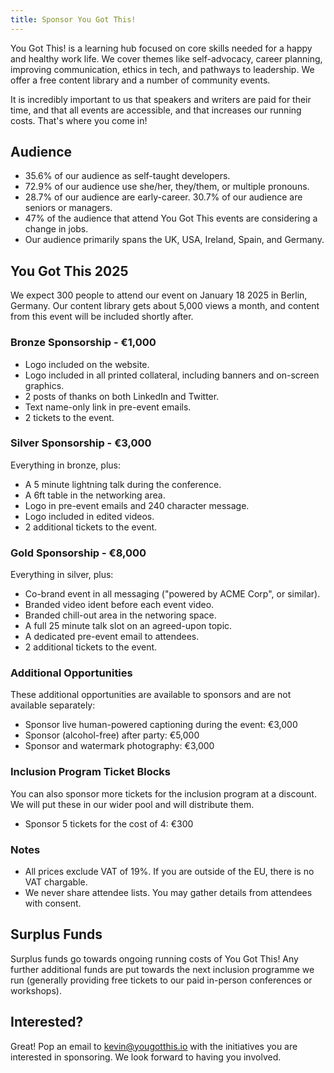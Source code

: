 ```yaml
---
title: Sponsor You Got This!
---
```


You Got This! is a learning hub focused on core skills needed for a happy and healthy work life. We cover themes like self-advocacy, career planning, improving communication, ethics in tech, and pathways to leadership. We offer a free content library and a number of community events.

It is incredibly important to us that speakers and writers are paid for their time, and that all events are accessible, and that increases our running costs. That's where you come in!

## Audience

- 35.6% of our audience as self-taught developers.
- 72.9% of our audience use she/her, they/them, or multiple pronouns.
- 28.7% of our audience are early-career. 30.7% of our audience are seniors or managers.
- 47% of the audience that attend You Got This events are considering a change in jobs.
- Our audience primarily spans the UK, USA, Ireland, Spain, and Germany.

## You Got This 2025

We expect 300 people to attend our event on January 18 2025 in Berlin, Germany. Our content library gets about 5,000 views a month, and content from this event will be included shortly after.

### Bronze Sponsorship - €1,000

- Logo included on the website.
- Logo included in all printed collateral, including banners and on-screen graphics.
- 2 posts of thanks on both LinkedIn and Twitter.
- Text name-only link in pre-event emails.
- 2 tickets to the event.

### Silver Sponsorship - €3,000

Everything in bronze, plus:

- A 5 minute lightning talk during the conference.
- A 6ft table in the networking area.
- Logo in pre-event emails and 240 character message.
- Logo included in edited videos.
- 2 additional tickets to the event.

### Gold Sponsorship - €8,000

Everything in silver, plus:

- Co-brand event in all messaging ("powered by ACME Corp", or similar).
- Branded video ident before each event video.
- Branded chill-out area in the networing space.
- A full 25 minute talk slot on an agreed-upon topic.
- A dedicated pre-event email to attendees.
- 2 additional tickets to the event.

### Additional Opportunities

These additional opportunities are available to sponsors and are not available separately:

- Sponsor live human-powered captioning during the event: €3,000
- Sponsor (alcohol-free) after party: €5,000
- Sponsor and watermark photography: €3,000

### Inclusion Program Ticket Blocks

You can also sponsor more tickets for the inclusion program at a discount. We will put these in our wider pool and will distribute them.

- Sponsor 5 tickets for the cost of 4: €300

### Notes

- All prices exclude VAT of 19%. If you are outside of the EU, there is no VAT chargable.
- We never share attendee lists. You may gather details from attendees with consent.

## Surplus Funds

Surplus funds go towards ongoing running costs of You Got This! Any further additional funds are put towards the next inclusion programme we run (generally providing free tickets to our paid in-person conferences or workshops).

## Interested?

Great! Pop an email to [kevin@yougotthis.io](mailto:kevin@yougotthis.io) with the initiatives you are interested in sponsoring. We look forward to having you involved.

<!-- ## Conferences

Our hybrid conference - [All Aboard You Got This!](/events/all-aboard) - takes place in London, New York City, San Francisco, and online. It is focused on getting people together to not only learn, but to be able to discuss core skills topics openly. Parts of each event will be constructed into a livestream for remote participants. We will develop a common layer for networking, socialising, and engaging with sponsors.  We expect 100 people in each location, and a further 1500-2000 online.

We also run a fully-online conference in summer, with remote speaker participation. Sponsorship includes logo visibility (event webpage, livestream, recordings), a 5 minute pre-recorded talk at the event, and 3 tweets of thanks.

-->

<!-- Our events typically have 150-250 attendees attend live, and host 3-4 trusted speakers to deliver core skills talks with a live, moderated Q&A. Some events have specific themed (communication, freelancing, etc), while others have a more general focus area. All talks are made available in the library after the event.

Sponsorship includes logo visibility (event webpage, livestream, recordings), a 5 minute pre-recorded talk at the event, and 3 tweets of thanks. Each meetup can have up to 4 sponsors. -->

<!-- ## Article Releases

We publish new core skills articles three times a year to accompany our video-heavy content library. Each article gets approximately 800 views over the first 30-day period. Each article block can have up to 2 sponsors.

Sponsorship includes 2 custom call-to-actions in each article of the sponsored block, and 3 tweets of thanks. -->

<!-- ## Sponsorship Opportunities

<sponsor-info></sponsor-info>

## Surplus Funds

Surplus funds go towards ongoing running costs of You Got This! Any further additional funds are put towards the next inclusion programme we run (generally providing free tickets to our paid in-person conferences or workshops).

## Interested?

Great! Pop an email to [kevin@yougotthis.io](mailto:kevin@yougotthis.io) with the initiatives you are interested in sponsoring. We look forward to having you involved. -->
